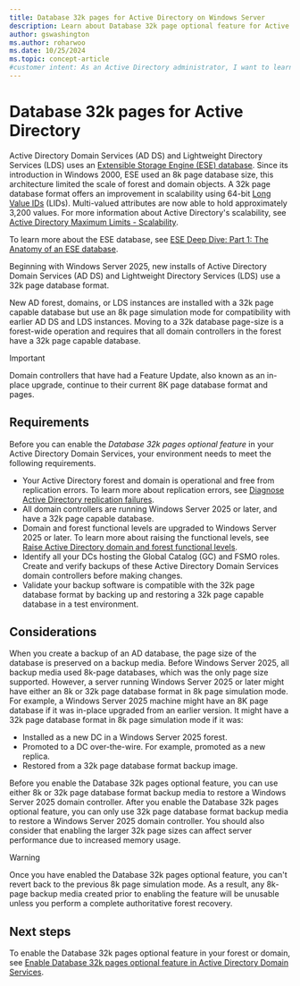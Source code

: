```yaml
---
title: Database 32k pages for Active Directory on Windows Server
description: Learn about Database 32k page optional feature for Active Directory Domain Services and Active Directory Lightweight Domain Services on Windows Server.
author: gswashington
ms.author: roharwoo
ms.date: 10/25/2024
ms.topic: concept-article
#customer intent: As an Active Directory administrator, I want to learn about the Database 32k pages feature in Active Directory Domain Services, so that I can improve scalability.
---
```


# Database 32k pages for Active Directory




Active Directory Domain Services (AD DS) and Lightweight Directory Services (LDS) uses an [Extensible Storage Engine (ESE) database](/windows/win32/extensible-storage-engine/extensible-storage-engine-files). Since its introduction in Windows 2000, ESE used an 8k page database size, this architecture limited the scale of forest and domain objects. A 32k page database format offers an improvement in scalability using 64-bit [Long Value IDs](/windows/win32/extensible-storage-engine/long-value-columns) (LIDs). Multi-valued attributes are now able to hold approximately 3,200 values. For more information about Active Directory's scalability, see [Active Directory Maximum Limits - Scalability](/previous-versions/windows/it-pro/windows-server-2003/cc756101%28v=ws.10%29).

To learn more about the ESE database, see [ESE Deep Dive: Part 1: The Anatomy of an ESE database](https://techcommunity.microsoft.com/t5/ask-the-directory-services-team/ese-deep-dive-part-1-the-anatomy-of-an-ese-database/ba-p/400496).

Beginning with Windows Server 2025, new installs of Active Directory Domain Services (AD DS) and Lightweight Directory Services (LDS) use a 32k page database format.

New AD forest, domains, or LDS instances are installed with a 32k page capable database but use an 8k page simulation mode for compatibility with earlier AD DS and LDS instances. Moving to a 32k database page-size is a forest-wide operation and requires that all domain controllers in the forest have a 32k page capable database.

> [!IMPORTANT]
> Domain controllers that have had a Feature Update, also known as an in-place upgrade, continue to their current 8K page database format and pages.

## Requirements

Before you can enable the _Database 32k pages optional feature_ in your Active Directory Domain Services, your environment needs to meet the following requirements.

- Your Active Directory forest and domain is operational and free from replication errors. To learn more about replication errors, see [Diagnose Active Directory replication failures](/troubleshoot/windows-server/active-directory/diagnose-replication-failures).
- All domain controllers are running Windows Server 2025 or later, and have a 32k page capable database.
- Domain and forest functional levels are upgraded to Windows Server 2025 or later. To learn more about raising the functional levels, see [Raise Active Directory domain and forest functional levels](/troubleshoot/windows-server/active-directory/raise-active-directory-domain-forest-functional-levels).
- Identify all your DCs hosting the Global Catalog (GC) and FSMO roles. Create and verify backups of these Active Directory Domain Services domain controllers before making changes.
- Validate your backup software is compatible with the 32k page database format by backing up and restoring a 32k page capable database in a test environment.

## Considerations

When you create a backup of an AD database, the page size of the database is preserved on a backup media. Before Windows Server 2025, all backup media used 8k-page databases, which was the only page size supported. However, a server running Windows Server 2025 or later might have either an 8k or 32k page database format in 8k page simulation mode. For example, a Windows Server 2025 machine might have an 8K page database if it was in-place upgraded from an earlier version. It might have a 32k page database format in 8k page simulation mode if it was:

- Installed as a new DC in a Windows Server 2025 forest.
- Promoted to a DC over-the-wire. For example, promoted as a new replica.
- Restored from a 32k page database format backup image.

Before you enable the Database 32k pages optional feature, you can use either 8k or 32k page database format backup media to restore a Windows Server 2025 domain controller. After you enable the Database 32k pages optional feature, you can only use 32k page database format backup media to restore a Windows Server 2025 domain controller. You should also consider that enabling the larger 32k page sizes can affect server performance due to increased memory usage.

> [!WARNING]
> Once you have enabled the Database 32k pages optional feature, you can't revert back to the previous 8k page simulation mode. As a result, any 8k-page backup media created prior to enabling the feature will be unusable unless you perform a complete authoritative forest recovery.

## Next steps

To enable the Database 32k pages optional feature in your forest or domain, see [Enable Database 32k pages optional feature in Active Directory Domain Services](enable-32k-pages-optional-feature.md).
